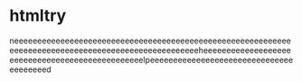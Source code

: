 # htmltry
neeeeeeeeeeeeeeeeeeeeeeeeeeeeeeeeeeeeeeeeeeeeeeeeeeeeeeeeeeeeeeeeeeeeeeeeeeeeeeeeeeeeeeeeeeeeeeeeeeeeeheeeeeeeeeeeeeeeeeeeeeeeeeeeeeeeeeeeeeeeeeeeeeeeelpeeeeeeeeeeeeeeeeeeeeeeeeeeeeeeeeeeeeeeed
